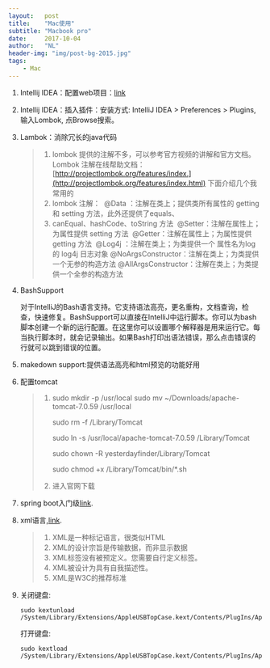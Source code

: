 ```yaml
---
layout:   post
title:    "Mac使用"
subtitle: "Macbook pro"
date:     2017-10-04
author:   "NL"
header-img: "img/post-bg-2015.jpg"
tags:
    - Mac
---
```


1. Intellij IDEA：配置web项目：[link](http://www.cnblogs.com/xuange306/p/7012341.html)

2. Intellij IDEA：插入插件：安装方式: IntelliJ IDEA > Preferences > Plugins, 输入Lombok, 点Browse搜索。

3. Lambok：消除冗长的java代码

   > 1.  lombok 提供的注解不多，可以参考官方视频的讲解和官方文档。
   >    ​    Lombok 注解在线帮助文档：[http://projectlombok.org/features/index.](http://projectlombok.org/features/index.html)    下面介绍几个我常用的 
   > 2.  lombok 注解：
   >    ​        @Data   ：注解在类上；提供类所有属性的 getting 和 setting 方法，此外还提供了equals、
   > 3.  canEqual、hashCode、toString 方法
   >    ​        @Setter：注解在属性上；为属性提供 setting 方法
   >    ​        @Getter：注解在属性上；为属性提供 getting 方法
   >    ​        @Log4j ：注解在类上；为类提供一个 属性名为log 的 log4j 日志对象
   >    ​        @NoArgsConstructor：注解在类上；为类提供一个无参的构造方法
   >    ​        @AllArgsConstructor：注解在类上；为类提供一个全参的构造方法

4. BashSupport

   对于IntelliJ的Bash语言支持。它支持语法高亮，更名重构，文档查询，检查，快速修复。BashSupport可以直接在IntelliJ中运行脚本。你可以为bash脚本创建一个新的运行配置。在这里你可以设置哪个解释器是用来运行它。每当执行脚本时，就会记录输出。如果Bash打印出语法错误，那么点击错误的行就可以跳到错误的位置。

5. makedown support:提供语法高亮和html预览的功能好用

6. 配置tomcat

   > 1. sudo mkdir -p /usr/local sudo mv ~/Downloads/apache-tomcat-7.0.59 /usr/local
   >
   >    sudo rm -f /Library/Tomcat
   >
   >    sudo ln -s /usr/local/apache-tomcat-7.0.59 /Library/Tomcat
   >
   >    sudo chown -R yesterdayfinder/Library/Tomcat
   >
   >    sudo chmod +x /Library/Tomcat/bin/*.sh
   >
   > 2. 进入官网下载

7. spring boot入门级[link](http://www.csdn.net/article/a/2016-05-12/15838098).

8. xml语言,[link](http://blog.jobbole.com/79252/).

   > 1. XML是一种标记语言，很类似HTML
   > 2. XML的设计宗旨是传输数据，而非显示数据
   > 3. XML标签没有被预定义。您需要自行定义标签。
   > 4. XML被设计为具有自我描述性。
   > 5. XML是W3C的推荐标准

9. 关闭键盘:

   ```
   sudo kextunload /System/Library/Extensions/AppleUSBTopCase.kext/Contents/PlugIns/AppleUSBTCKeyboard.kext/

   ```

   打开键盘:

   ```
   sudo kextload /System/Library/Extensions/AppleUSBTopCase.kext/Contents/PlugIns/AppleUSBTCKeyboard.kext/https://pqrs.org/osx/karabiner/history.html.en   
   ```